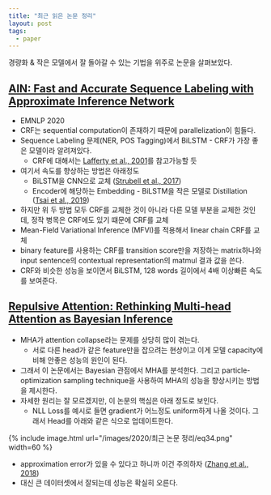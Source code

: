 ```yaml
---
title: "최근 읽은 논문 정리"
layout: post
tags:
  - paper
---
```


경량화 & 작은 모델에서 잘 돌아갈 수 있는 기법을 위주로 논문을 살펴보았다.

## [AIN: Fast and Accurate Sequence Labeling with Approximate Inference Network](https://arxiv.org/pdf/2009.08229.pdf)

* EMNLP 2020
* CRF는 sequential computation이 존재하기 때문에 parallelization이 힘들다.
* Sequence Labeling 문제(NER, POS Tagging)에서 BiLSTM - CRF가 가장 좋은 모델이라 알려져있다.
  * CRF에 대해서는 [Lafferty et al., 2001](https://repository.upenn.edu/cgi/viewcontent.cgi?article=1162&context=cis_papers)를 참고가능할 듯
* 여기서 속도를 향상하는 방법은 아래정도
  * BiLSTM을 CNN으로 교체 ([Strubell et al., 2017](https://www.aclweb.org/anthology/D17-1283/))
  * Encoder에 해당하는 Embedding - BiLSTM을 작은 모델로 Distillation ([Tsai et al., 2019](https://www.aclweb.org/anthology/D19-1374/))
* 하지만 위 두 방법 모두 CRF를 교체한 것이 아니라 다른 모델 부분을 교체한 것인데, 정작 병목은 CRF에도 있기 떄문에 CRF를 교체
* Mean-Field Variational Inference (MFVI)를 적용해서 linear chain CRF를 교체
* binary feature를 사용하는 CRF를 transition score만을 저장하는 matrix하나와 input sentence의 contextual representation의 matmul 결과 값을 쓴다.
* CRF와 비슷한 성능을 보이면서 BiLSTM, 128 words 길이에서 4배 이상빠른 속도를 보여준다.

## [Repulsive Attention: Rethinking Multi-head Attention as Bayesian Inference](https://arxiv.org/pdf/2009.09364.pdf)

* MHA가 attention collapse라는 문제를 상당히 많이 겪는다.
  * 서로 다른 head가 같은 feature만을 잡으려는 현상이고 이게 모델 capacity에 비해 안좋은 성능의 원인이 된다.
* 그래서 이 논문에서는 Bayesian 관점에서 MHA를 분석한다. 그리고 particle-optimization sampling technique을 사용하여 MHA의 성능을 향상시키는 방법을 제시한다.
* 자세한 원리는 잘 모르겠지만, 이 논문의 핵심은 아래 정도로 보인다.
  * NLL Loss를 예시로 들면 gradient가 어느정도 uniform하게 나올 것이다. 그래서 Head를 아래와 같은 식으로 업데이트한다.

{% include image.html url="/images/2020/최근 논문 정리/eq34.png" width=60 %}

* approximation error가 있을 수 있다고 하니까 이건 주의하자 ([Zhang et al., 2018](https://arxiv.org/abs/1809.01293))
* 대신 큰 데이터셋에서 잘되는데 성능은 확실히 오른다.
